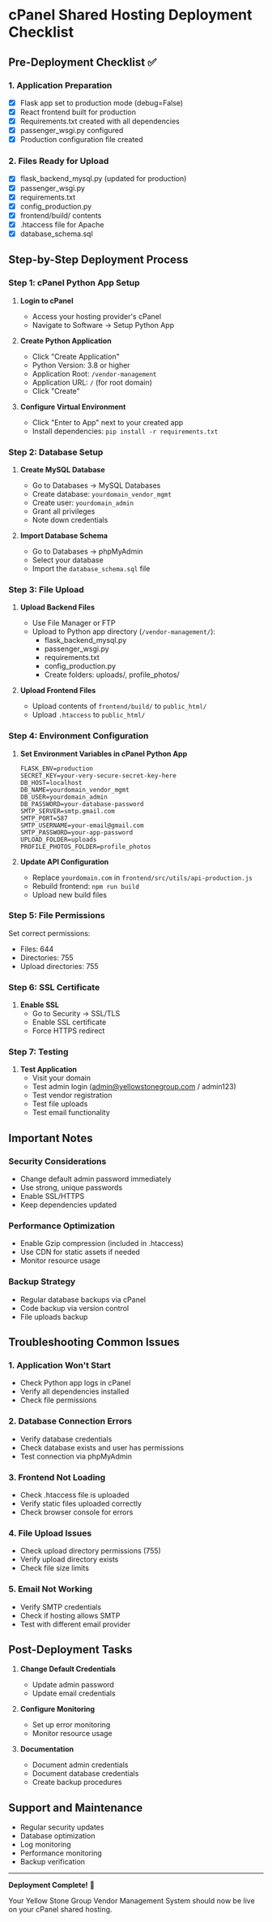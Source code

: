 # cPanel Shared Hosting Deployment Checklist

## Pre-Deployment Checklist ✅

### 1. Application Preparation
- [x] Flask app set to production mode (debug=False)
- [x] React frontend built for production
- [x] Requirements.txt created with all dependencies
- [x] passenger_wsgi.py configured
- [x] Production configuration file created

### 2. Files Ready for Upload
- [x] flask_backend_mysql.py (updated for production)
- [x] passenger_wsgi.py
- [x] requirements.txt
- [x] config_production.py
- [x] frontend/build/ contents
- [x] .htaccess file for Apache
- [x] database_schema.sql

## Step-by-Step Deployment Process

### Step 1: cPanel Python App Setup
1. **Login to cPanel**
   - Access your hosting provider's cPanel
   - Navigate to Software → Setup Python App

2. **Create Python Application**
   - Click "Create Application"
   - Python Version: 3.8 or higher
   - Application Root: `/vendor-management`
   - Application URL: `/` (for root domain)
   - Click "Create"

3. **Configure Virtual Environment**
   - Click "Enter to App" next to your created app
   - Install dependencies: `pip install -r requirements.txt`

### Step 2: Database Setup
1. **Create MySQL Database**
   - Go to Databases → MySQL Databases
   - Create database: `yourdomain_vendor_mgmt`
   - Create user: `yourdomain_admin`
   - Grant all privileges
   - Note down credentials

2. **Import Database Schema**
   - Go to Databases → phpMyAdmin
   - Select your database
   - Import the `database_schema.sql` file

### Step 3: File Upload
1. **Upload Backend Files**
   - Use File Manager or FTP
   - Upload to Python app directory (`/vendor-management/`):
     - flask_backend_mysql.py
     - passenger_wsgi.py
     - requirements.txt
     - config_production.py
     - Create folders: uploads/, profile_photos/

2. **Upload Frontend Files**
   - Upload contents of `frontend/build/` to `public_html/`
   - Upload `.htaccess` to `public_html/`

### Step 4: Environment Configuration
1. **Set Environment Variables in cPanel Python App**
   ```
   FLASK_ENV=production
   SECRET_KEY=your-very-secure-secret-key-here
   DB_HOST=localhost
   DB_NAME=yourdomain_vendor_mgmt
   DB_USER=yourdomain_admin
   DB_PASSWORD=your-database-password
   SMTP_SERVER=smtp.gmail.com
   SMTP_PORT=587
   SMTP_USERNAME=your-email@gmail.com
   SMTP_PASSWORD=your-app-password
   UPLOAD_FOLDER=uploads
   PROFILE_PHOTOS_FOLDER=profile_photos
   ```

2. **Update API Configuration**
   - Replace `yourdomain.com` in `frontend/src/utils/api-production.js`
   - Rebuild frontend: `npm run build`
   - Upload new build files

### Step 5: File Permissions
Set correct permissions:
- Files: 644
- Directories: 755
- Upload directories: 755

### Step 6: SSL Certificate
1. **Enable SSL**
   - Go to Security → SSL/TLS
   - Enable SSL certificate
   - Force HTTPS redirect

### Step 7: Testing
1. **Test Application**
   - Visit your domain
   - Test admin login (admin@yellowstonegroup.com / admin123)
   - Test vendor registration
   - Test file uploads
   - Test email functionality

## Important Notes

### Security Considerations
- Change default admin password immediately
- Use strong, unique passwords
- Enable SSL/HTTPS
- Keep dependencies updated

### Performance Optimization
- Enable Gzip compression (included in .htaccess)
- Use CDN for static assets if needed
- Monitor resource usage

### Backup Strategy
- Regular database backups via cPanel
- Code backup via version control
- File uploads backup

## Troubleshooting Common Issues

### 1. Application Won't Start
- Check Python app logs in cPanel
- Verify all dependencies installed
- Check file permissions

### 2. Database Connection Errors
- Verify database credentials
- Check database exists and user has permissions
- Test connection via phpMyAdmin

### 3. Frontend Not Loading
- Check .htaccess file is uploaded
- Verify static files uploaded correctly
- Check browser console for errors

### 4. File Upload Issues
- Check upload directory permissions (755)
- Verify upload directory exists
- Check file size limits

### 5. Email Not Working
- Verify SMTP credentials
- Check if hosting allows SMTP
- Test with different email provider

## Post-Deployment Tasks

1. **Change Default Credentials**
   - Update admin password
   - Update email credentials

2. **Configure Monitoring**
   - Set up error monitoring
   - Monitor resource usage

3. **Documentation**
   - Document admin credentials
   - Document database credentials
   - Create backup procedures

## Support and Maintenance

- Regular security updates
- Database optimization
- Log monitoring
- Performance monitoring
- Backup verification

---

**Deployment Complete!** 🎉

Your Yellow Stone Group Vendor Management System should now be live on your cPanel shared hosting.
